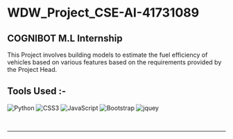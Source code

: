 # WDW_Project_CSE-AI-41731089
<!-- ## Description -->

<h2>COGNIBOT M.L Internship</h2>

This Project involves building models to estimate the fuel efficiency of vehicles based on various features based on the requirements provided by the Project Head. 
<br>


<!-- _**This project makes use of :**_

1. Python
2. Machine Learning -->

## Tools Used :-
![Python]((http://pluspng.com/python-logo-png-567.html))
![CSS3](https://img.shields.io/badge/CSS3-1572B6?style=for-the-badge&logo=css3&logoColor=white)
![JavaScript](https://img.shields.io/badge/JavaScript-323330?style=for-the-badge&logo=javascript&logoColor=F7DF1E)
![Bootstrap](https://img.shields.io/badge/Bootstrap-563D7C?style=for-the-badge&logo=bootstrap&logoColor=white)
![jquey](https://img.shields.io/badge/jQuery-0769AD?style=for-the-badge&logo=jquery&logoColor=white)

<br>
<hr>
